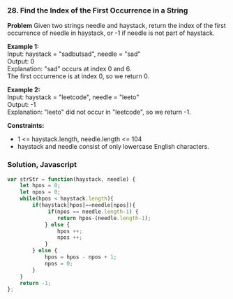 ### 28. Find the Index of the First Occurrence in a String

**Problem**
Given two strings needle and haystack, return the index of the first occurrence of needle in haystack, or -1 if needle is not part of haystack.

**Example 1:**\
Input: haystack = "sadbutsad", needle = "sad"\
Output: 0\
Explanation: "sad" occurs at index 0 and 6.\
The first occurrence is at index 0, so we return 0.

**Example 2:**\
Input: haystack = "leetcode", needle = "leeto"\
Output: -1\
Explanation: "leeto" did not occur in "leetcode", so we return -1.

**Constraints:**
- 1 <= haystack.length, needle.length <= 104
- haystack and needle consist of only lowercase English characters.

### Solution, Javascript
```javascript
var strStr = function(haystack, needle) {
    let hpos = 0;
    let npos = 0;
    while(hpos < haystack.length){
        if(haystack[hpos]==needle[npos]){
             if(npos == needle.length-1) {
                return hpos-(needle.length-1);
            } else {
                hpos ++;
                npos ++;
            }
        } else { 
            hpos = hpos - npos + 1;
            npos = 0;
        }
    }
    return -1;
};
```